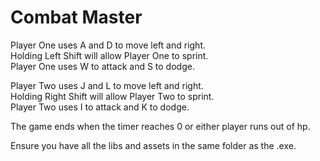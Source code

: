 # Combat Master

Player One uses A and D to move left and right.  
Holding Left Shift will allow Player One to sprint.  
Player One uses W to attack and S to dodge.  

Player Two uses J and L to move left and right.  
Holding Right Shift will allow Player Two to sprint.  
Player Two uses I to attack and K to dodge.  

The game ends when the timer reaches 0 or either player runs out of hp.  

Ensure you have all the libs and assets in the same folder as the .exe.
